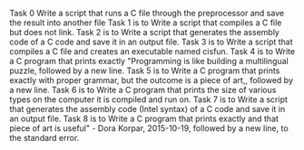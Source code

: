Task 0 Write a script that runs a C file through the preprocessor and save the result into another file
Task 1 is to Write a script that compiles a C file but does not link.
Task 2 is to Write a script that generates the assembly code of a C code and save it in an output file.
Task 3 is to Write a script that compiles a C file and creates an executable named cisfun.
Task 4 is to Write a C program that prints exactly "Programming is like building a multilingual puzzle, followed by a new line.
Task 5 is to Write a C program that prints exactly with proper grammar, but the outcome is a piece of art,, followed by a new line.
Task 6 is to Write a C program that prints the size of various types on the computer it is compiled and run on.
Task 7 is to Write a script that generates the assembly code (Intel syntax) of a C code and save it in an output file.
Task 8 is to Write a C program that prints exactly and that piece of art is useful" - Dora Korpar, 2015-10-19, followed by a new line, to the standard error.
